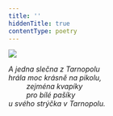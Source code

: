 ```yaml
---
title: ''
hiddenTitle: true
contentType: poetry
---
```


<section>

![](../Images/025.jpg)

_A jedna slečna z Tarnopolu  
hrála moc krásně na pikolu,  
         zejména kvapíky  
         pro bílé pašíky  
u svého strýčka v Tarnopolu._

</section>
